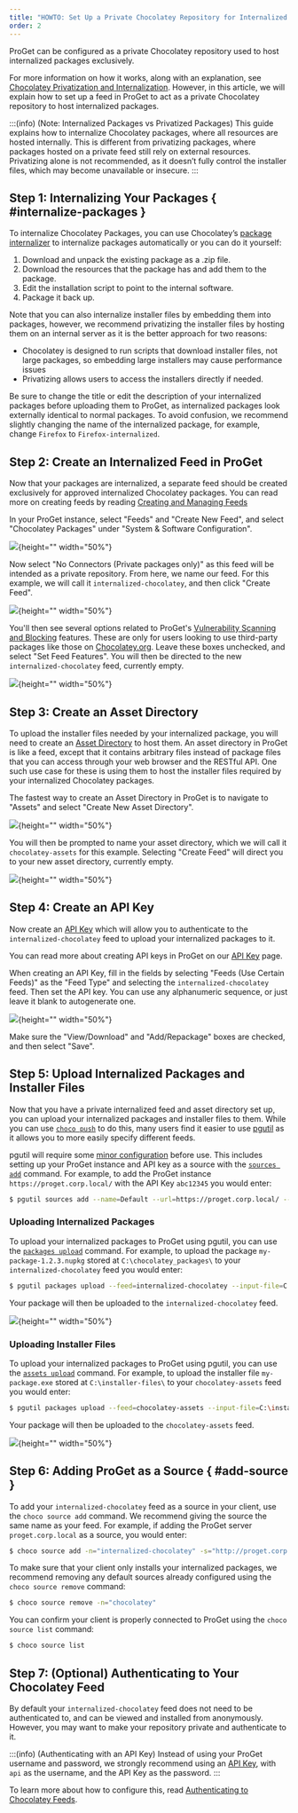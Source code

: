 ```yaml
---
title: "HOWTO: Set Up a Private Chocolatey Repository for Internalized Packages"
order: 2
---
```


ProGet can be configured as a private Chocolatey repository used to host internalized packages exclusively. 

For more information on how it works, along with an explanation, see [Chocolatey Privatization and Internalization](https://blog.inedo.com/chocolatey/internalization). However, in this article, we will explain how to set up a feed in ProGet to act as a private Chocolatey repository to host internalized packages.

:::(info) (Note: Internalized Packages vs Privatized Packages)
This guide explains how to internalize Chocolatey packages, where all resources are hosted internally. This is different from privatizing packages, where packages hosted on a private feed still rely on external resources. Privatizing alone is not recommended, as it doesn’t fully control the installer files, which may become unavailable or insecure.
:::

## Step 1: Internalizing Your Packages { #internalize-packages }

To internalize Chocolatey Packages, you can use Chocolatey’s [package internalizer](https://docs.chocolatey.org/en-us/features/package-internalizer) to internalize packages automatically or you can do it yourself:

1. Download and unpack the existing package as a .zip file.
2. Download the resources that the package has and add them to the package.
3. Edit the installation script to point to the internal software.
4. Package it back up.

Note that you can also internalize installer files by embedding them into packages, however, we recommend privatizing the installer files by hosting them on an internal server as it is the better approach for two reasons:

* Chocolatey is designed to run scripts that download installer files, not large packages, so embedding large installers may cause performance issues
* Privatizing allows users to access the installers directly if needed.

Be sure to change the title or edit the description of your internalized packages before uploading them to ProGet, as internalized packages look externally identical to normal packages. To avoid confusion, we recommend slightly changing the name of the internalized package, for example, change `Firefox` to `Firefox-internalized`.

## Step 2: Create an Internalized Feed in ProGet

Now that your packages are internalized, a separate feed should be created exclusively for approved internalized Chocolatey packages. You can read more on creating feeds by reading [Creating and Managing Feeds](/docs/proget/feeds/feed-overview#creating-and-managing-feeds)

In your ProGet instance, select "Feeds" and "Create New Feed", and select "Chocolatey Packages" under "System & Software Configuration".

![](/resources/docs/proget-chocolatey-newfeed.png){height="" width="50%"}

Now select "No Connectors (Private packages only)" as this feed will be intended as a private repository. From here, we name our feed. For this example, we will call it `internalized-chocolatey`, and then click "Create Feed".

![](/resources/docs/proget-chocolatey-newfeed-internalized.png){height="" width="50%"}

You'll then see several options related to ProGet's [Vulnerability Scanning and Blocking](/docs/proget/sca/vulnerabilities) features. These are only for users looking to use third-party packages like those on [Chocolatey.org](https://chocolatey.org). Leave these boxes unchecked, and select "Set Feed Features". You will then be directed to the new `internalized-chocolatey` feed, currently empty.

![](/resources/docs/proget-chocolatey-internalized-empty.png){height="" width="50%"}

## Step 3: Create an Asset Directory

To upload the installer files needed by your internalized package, you will need to create an [Asset Directory](/docs/proget/asset-directories-file-storage/what-is-an-asset-directory) to host them. An asset directory in ProGet is like a feed, except that it contains arbitrary files instead of package files that you can access through your web browser and the RESTful API. One such use case for these is using them to host the installer files required by your internalized Chocolatey packages. 

The fastest way to create an Asset Directory in ProGet is to navigate to "Assets" and select "Create New Asset Directory".

![](/resources/docs/proget-assets-createnew.png){height="" width="50%"}

You will then be prompted to name your asset directory, which we will call it `chocolatey-assets` for this example. Selecting "Create Feed" will direct you to your new asset directory, currently empty. 

![](/resources/docs/proget-assets-chocolatey-empty.png){height="" width="50%"}

## Step 4: Create an API Key

Now create an [API Key](/docs/proget/api/apikeys) which will allow you to authenticate to the `internalized-chocolatey` feed to upload your internalized packages to it.

You can read more about creating API keys in ProGet on our [API Key](/docs/proget/api/apikeys) page.

When creating an API Key, fill in the fields by selecting "Feeds (Use Certain Feeds)" as the "Feed Type" and selecting the `internalized-chocolatey` feed. Then set the API key. You can use any alphanumeric sequence, or just leave it blank to autogenerate one.

![](/resources/docs/proget-chocolatey-apikey.png){height="" width="50%"}

Make sure the "View/Download" and "Add/Repackage" boxes are checked, and then select "Save".

## Step 5: Upload Internalized Packages and Installer Files

Now that you have a private internalized feed and asset directory set up, you can upload your internalized packages and installer files to them. While you can use [`choco push`](https://docs.chocolatey.org/en-us/create/commands/push/) to do this, many users find it easier to use [pgutil](/docs/proget/api/pgutil) as it allows you to more easily specify different feeds.

pgutil will require some [minor configuration](/docs/proget/api/pgutil#sources) before use. This includes setting up your ProGet instance and API key as a source with the [`sources add`](/docs/proget/api/pgutil#sources) command. For example, to add the ProGet instance `https://proget.corp.local/` with the API Key `abc12345` you would enter:

```bash
$ pgutil sources add --name=Default --url=https://proget.corp.local/ --api-key=abc12345
```

### Uploading Internalized Packages
To upload your internalized packages to ProGet using pgutil, you can use the [`packages upload`](/docs/proget/api/packages/upload) command. For example, to upload the package `my-package-1.2.3.nupkg` stored at `C:\chocolatey_packages\` to your `internalized-chocolatey` feed you would enter:

```bash
$ pgutil packages upload --feed=internalized-chocolatey --input-file=C:\chocolatey_packages\my-package-1.2.3.nupkg
``` 

Your package will then be uploaded to the `internalized-chocolatey` feed.

![](/resources/docs/proget-chocolatey-internalized-uploaded.png){height="" width="50%"}

### Uploading Installer Files

To upload your internalized packages to ProGet using pgutil, you can use the [`assets upload`](/docs/proget/api/assets/files/upload) command. For example, to upload the installer file `my-package.exe` stored at `C:\installer-files\` to your `chocolatey-assets` feed you would enter:

```bash
$ pgutil packages upload --feed=chocolatey-assets --input-file=C:\installer-files\my-package.exe
``` 

Your package will then be uploaded to the `chocolatey-assets` feed.

![](/resources/docs/proget-assets-chocolatey-upload.png){height="" width="50%"}

## Step 6: Adding ProGet as a Source { #add-source }

To add your `internalized-chocolatey` feed as a source in your client, use the `choco source add` command. We recommend giving the source the same name as your feed. For example, if adding the ProGet server `proget.corp.local` as a source, you would enter:

```bash
$ choco source add -n="internalized-chocolatey" -s="http://proget.corp.local/feeds/internalized-chocolatey" --priority=1 
```

To make sure that your client only installs your internalized packages, we recommend removing any default sources already configured using the `choco source remove` command:

```bash
$ choco source remove -n="chocolatey"
```
You can confirm your client is properly connected to ProGet using the `choco source list` command:

```bash
$ choco source list
```

## Step 7: (Optional) Authenticating to Your Chocolatey Feed

By default your `internalized-chocolatey` feed does not need to be authenticated to, and can be viewed and installed from anonymously. However, you may want to make your repository private and authenticate to it. 

:::(info) (Authenticating with an API Key)
Instead of using your ProGet username and password, we strongly recommend using an [API Key](/docs/proget/api/apikeys), with `api` as the username, and the API Key as the password. 
:::

To learn more about how to configure this, read [Authenticating to Chocolatey Feeds](/docs/proget/feeds/chocolatey#authenticating-to-a-chocolatey-feed). 